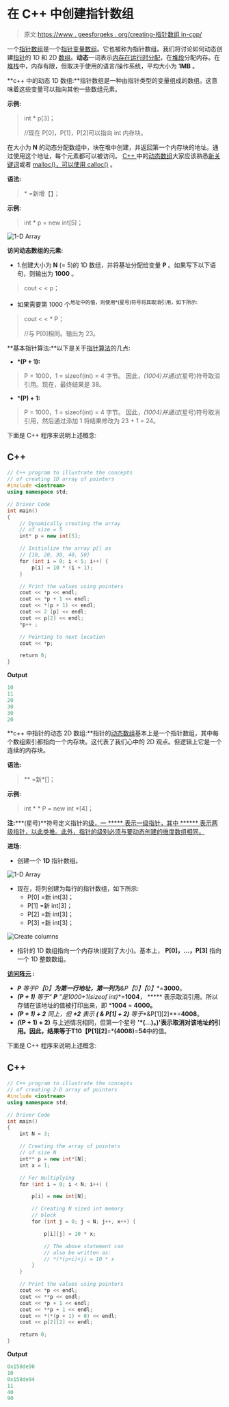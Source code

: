 # 在 C++ 中创建指针数组

> 原文:[https://www . geesforgeks . org/creating-指针数组 in-cpp/](https://www.geeksforgeeks.org/creating-array-of-pointers-in-cpp/)

一个[指针数组](https://www.geeksforgeeks.org/pointer-array-array-pointer/)是一个[指针变量数组](https://www.geeksforgeeks.org/pointers-c-examples/)。它也被称为指针数组。我们将讨论如何动态创建[指针](https://www.geeksforgeeks.org/pointers-in-c-and-c-set-1-introduction-arithmetic-and-array/)的 1D 和 2D [数组](https://www.geeksforgeeks.org/array-data-structure/)。**动态**一词表示[内存在运行时分配](https://www.geeksforgeeks.org/dynamic-memory-allocation-in-c-using-malloc-calloc-free-and-realloc/)，在[堆段](https://www.geeksforgeeks.org/binary-heap/)分配内存。在[堆栈](https://www.geeksforgeeks.org/stack-data-structure/)中，内存有限，但取决于使用的语言/操作系统，平均大小为 **1MB** 。

**c++ 中的动态 1D 数组:**指针数组是一种由指针类型的变量组成的数组。这意味着这些变量可以指向其他一些数组元素。

**示例:**

> int * p[3]；
> 
> //现在 P[0]，P[1]，P[2]可以指向 int 内存块。

在大小为 **N** 的动态分配数组中，块在堆中创建，并返回第一个内存块的地址。通过使用这个地址，每个元素都可以被访问。 [C++ ](https://www.geeksforgeeks.org/c-plus-plus/) 中的[动态数组](https://www.geeksforgeeks.org/how-do-dynamic-arrays-work/)大家应该熟悉[新关键词](https://www.geeksforgeeks.org/new-vs-operator-new-in-cpp/)或者 [malloc()，可以使用 calloc()](https://www.geeksforgeeks.org/difference-between-malloc-and-calloc-with-examples/) 。

**语法:**

> <datatype>* <pointer name="">=新增<datatype>【<size>】；</size></datatype></pointer></datatype>

**示例:**

> int * p = new int[5]；

![1-D Array](img/a016a6985da846d7e3a4c002738e4867.png)

**访问动态数组的元素:**

*   1.创建大小为 **N** (= 5)的 1D 数组，并将基址分配给变量 **P** 。如果写下以下语句，则输出为 **1000** 。

> cout < < p；

*   如果需要第 1000 个<sup>地址中的值，则使用*(星号)符号将其取消引用，如下所示:</sup>

> cout < < * P；
> 
> //与 P[0]相同。输出为 23。

**基本指针算法:**以下是关于[指针算法](https://www.geeksforgeeks.org/pointer-arithmetics-in-c-with-examples/)的几点:

*   ***(P + 1):**

> P = 1000，1 = sizeof(int) = 4 字节。
> 因此，*(1004)并通过*(星号)符号取消引用。现在，最终结果是 38。

*   ***(P) + 1:**

> P = 1000，1 = sizeof(int) = 4 字节。
> 因此，*(1004)并通过*(星号)符号取消引用，然后通过添加 1 将结果修改为 23 + 1 = 24。

下面是 C++ 程序来说明上述概念:

## C++

```cpp
// C++ program to illustrate the concepts
// of creating 1D array of pointers
#include <iostream>
using namespace std;

// Driver Code
int main()
{
    // Dynamically creating the array
    // of size = 5
    int* p = new int[5];

    // Initialize the array p[] as
    // {10, 20, 30, 40, 50}
    for (int i = 0; i < 5; i++) {
        p[i] = 10 * (i + 1);
    }

    // Print the values using pointers
    cout << *p << endl;
    cout << *p + 1 << endl;
    cout << *(p + 1) << endl;
    cout << 2 [p] << endl;
    cout << p[2] << endl;
    *p++ ;

    // Pointing to next location
    cout << *p;

    return 0;
}
```

**Output**

```cpp
10
11
20
30
30
20
```

**c++ 中指针的动态 2D 数组:**指针的[动态数组](https://www.geeksforgeeks.org/how-do-dynamic-arrays-work/)基本上是一个指针数组，其中每个数组索引都指向一个内存块。这代表了我们心中的 2D 观点。但逻辑上它是一个连续的内存块。

**语法:**

> <datatype>** <pointer name="">=新<datatype>*[<size>]；</size></datatype></pointer></datatype>

**示例:**

> int * * P = new int *[4]；

**注:*****(星号)**符号定义指针的[级，一 ***** 表示一级指针，其中 ****** 表示两级指针，以此类推。此外，指针的级别必须与要动态创建的维度数组相同。](https://www.geeksforgeeks.org/chain-of-pointers-in-c-with-examples/)

**进场:**

*   创建一个 **1D** 指针数组。

![1-D Array](img/475a36632903463fabb2da255f03aebd.png)

*   现在，将列创建为每行的指针数组，如下所示:
    *   P[0] =新 int[3]；
    *   P[1] =新 int[3]；
    *   P[2] =新 int[3]；
    *   P[3] =新 int[3]；

![Create columns](img/e78e4d2d883b24177e55ed5441da7c97.png)

*   指针的 1D 数组指向一个内存块(提到了大小)。基本上， **P[0]，…，P[3]** 指向一个 1D 整数数组。

**<u>访问阵元</u> :**

*   ***P** 等于**P【0】**为第一行地址，第一列为**&P【0】【0】**=**3000**。
*   ***(P + 1)** 等于“ **P** ”是**1000+1(sizeof int)**=**1004**， ***** 表示取消引用。所以存储在该地址的值被打印出来，即 ***1004** = **4000。**
*   ***(P + 1) + 2** 同上，但 **+2** 表示 **( & P[1] + 2)** 等于**&P[1][2]**=**4008**。
*   ***(*(P + 1) + 2)** 与上述情况相同，但第一个星号 **'*(…)。)'**表示取消对该地址的引用。因此，结果等于**T10【P[1][2]**=***(4008)**=**54**中的值。

下面是 C++ 程序来说明上述概念:

## C++

```cpp
// C++ program to illustrate the concepts
// of creating 2-D array of pointers
#include <iostream>
using namespace std;

// Driver Code
int main()
{
    int N = 3;

    // Creating the array of pointers
    // of size N
    int** p = new int*[N];
    int x = 1;

    // For multiplying
    for (int i = 0; i < N; i++) {

        p[i] = new int[N];

        // Creating N sized int memory
        // block
        for (int j = 0; j < N; j++, x++) {

            p[i][j] = 10 * x;

            // The above statement can
            // also be written as:
            // *(*(p+i)+j) = 10 * x
        }
    }

    // Print the values using pointers
    cout << *p << endl;
    cout << **p << endl;
    cout << *p + 1 << endl;
    cout << **p + 1 << endl;
    cout << *(*(p + 1) + 0) << endl;
    cout << p[2][2] << endl;

    return 0;
}
```

**Output**

```cpp
0x158de90
10
0x158de94
11
40
90
```